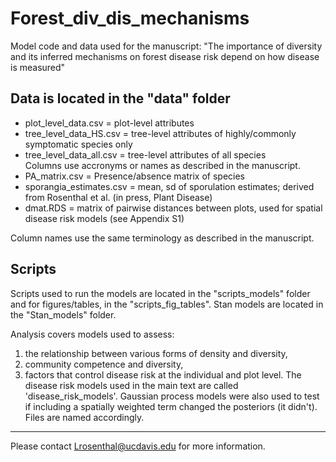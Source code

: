 # Forest_div_dis_mechanisms
Model code and data used for the manuscript: "The importance of diversity and its inferred mechanisms on forest disease risk depend on how disease is measured"

## Data is located in the "data" folder
- plot_level_data.csv = plot-level attributes  
- tree_level_data_HS.csv = tree-level attributes of highly/commonly symptomatic species only  
- tree_level_data_all.csv = tree-level attributes of all species  
Columns use accronyms or names as described in the manuscript. 
- PA_matrix.csv = Presence/absence matrix of species  
- sporangia_estimates.csv = mean, sd of sporulation estimates; derived from Rosenthal et al. (in press, Plant Disease)  
- dmat.RDS = matrix of pairwise distances between plots, used for spatial disease risk models (see Appendix S1)  

Column names use the same terminology as described in the manuscript.  

## Scripts 
Scripts used to run the models are located in the "scripts_models" folder and for figures/tables, in the "scripts_fig_tables". Stan models are located in the "Stan_models" folder.  

Analysis covers models used to assess:  

1. the relationship between various forms of density and diversity,   
2. community competence and diversity,  
3. factors that control disease risk at the individual and plot level. The disease risk models used in the main text are called 'disease_risk_models'. Gaussian process models were also used to test if including a spatially weighted term changed the posteriors (it didn't).  
Files are named accordingly.  



----
Please contact Lrosenthal@ucdavis.edu for more information.  
